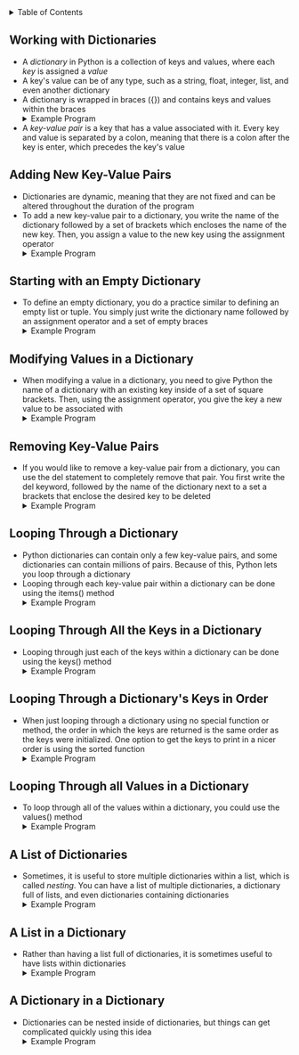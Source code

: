 <details>
<summary>Table of Contents</summary>
<ol>
  <li>
    <a href='#working-with-dictionaries'>Working with Dictionaries</a>
  </li>
  <li>
    <a href='#adding-new-key-value-pairs'>Adding New Key-Value Pairs</a>
  </li>
  <li>
    <a href='#starting-with-an-empty-dictionary'>Starting with an Empty Dictionary</a>
  </li>  
  <li>
    <a href='#modifying-values-in-a-dictionary'>Modifying Values in a Dictionary</a>
  </li> 
  <li>
    <a href='#removing-key-value-pairs'>Removing Key-Value Pairs</a>
  </li>
  <li>
    <a href='#looping-through-a-dictionary'>Looping Through a Dictionary</a>
  </li>
  <li>
    <a href='#looping-through-all-the-keys-in-a-dictionary'>Looping Through all the Keys in a Dictionary</a>
  </li> 
  <li>
    <a href='#looping-through-a-dictionarys-keys-in-order'>Looping Through a Dictionary's Keys in Order</a>
  </li>
  <li>
    <a href='#a-list-of-dictionaries'>A List of Dictionaries</a>
  </li>  
  <li>
    <a href='#a-list-in-a-dictionary'>A List in a Dictionary</a>
  </li>        
  <li>
    <a href='#a-dictionary-in-a-dictionary'>A Dictionary in a Dictionary</a>
  </li>             
</ol>
</details>

## Working with Dictionaries
<ul>
  <li>
    <a>A <em>dictionary</em> in Python is a collection of keys and values, where each <em>key</em> is assigned a <em>value</em></a>
  </li>
  <li>
    <a>A key's value can be of any type, such as a string, float, integer, list, and even another dictionary</a>
  </li>
  <li>
    <a>A dictionary is wrapped in braces ({}) and contains keys and values within the braces</a>
  </li>
  <details>
  <summary>Example Program</summary>
    <ul>
      <pre>
        <code>
          alien = {"color": "green"}<br />
          print("The alien's color is: " + alien["color"])<br />
        </code>
      </pre>  
      <details>
      <summary>Output</summary>
        <pre>
          <code>
            The alien's color is: green<br />
          </code>
        </pre>  
      </details>
    </ul>  
  </details> 
  <li>
    <a>A <em>key-value pair</em> is a key that has a value associated with it.  Every key and value is separated by a colon, meaning that there is a colon after the key is enter, which precedes the key's value</a>
  </li>  
</ul> 

## Adding New Key-Value Pairs
<ul>
  <li>
    <a>Dictionaries are dynamic, meaning that they are not fixed and can be altered throughout the duration of the program</a>
  </li>
  <li>
    <a>To add a new key-value pair to a dictionary, you write the name of the dictionary followed by a set of brackets which encloses the name of the new key.  Then, you assign a value to the new key using the assignment operator</a>
  </li>
  <details>
  <summary>Example Program</summary>
    <ul>
      <pre>
        <code>
          alien = {"color": "green"}<br />
          print(alien)<br />
          alien["name"] = "Garrett"<br />
          print(alien)<br />
        </code>
      </pre>  
      <details>
      <summary>Output</summary>
        <pre>
          <code>
            {'color': 'green'}<br />
            {'color': 'green', 'name': 'Garrett'}<br />
          </code>
        </pre>  
      </details>
    </ul>  
  </details>  
</ul>

## Starting with an Empty Dictionary
<ul>
  <li>
    <a>To define an empty dictionary, you do a practice similar to defining an empty list or tuple.  You simply just write the dictionary name followed by an assignment operator and a set of empty braces</a>
  </li>
  <details>
  <summary>Example Program</summary>
    <ul>
      <pre>
        <code>
          alien = {}<br />
          print(alien)<br />
          alien["color"] = "green"<br />
          print(alien)
        </code>
      </pre>  
      <details>
      <summary>Output</summary>
        <pre>
          <code>
            {}<br />
            {'color': 'green'}<br />
          </code>
        </pre>  
      </details>
    </ul>  
  </details>
</ul>  

## Modifying Values in a Dictionary
<ul>
  <li> 
    <a>When modifying a value in a dictionary, you need to give Python the name of a dictionary with an existing key inside of a set of square brackets.  Then, using the assignment operator, you give the key a new value to be associated with</a>
  </li>
  <details>
  <summary>Example Program</summary>
    <ul>
      <pre>
        <code>
          increment = 0<br />
          alien = {"positionX": 0, "positionY": 0, "speed": "medium"}<br />
          print("Original position in coordinate form: " + str(alien["positionX"]) + ", " + str(alien["positionY"]))<br />
          if alien["speed"] == "slow":<br />
              increment += 1<br />
          elif alien["speed"] == "medium":<br />
              increment += 2<br />
          else:<br />
              increment += 3<br />      
          alien["positionX"] += increment<br />
          print("New position in coordinate form: " + str(alien["positionX"]) + ", " + str(alien["positionY"]))<br />
        </code>
      </pre>  
      <details>
      <summary>Output</summary>
        <pre>
          <code>
            Original position in coordinate form: 0, 0<br />
            New position in coordinate form: 2, 0 <br />
          </code>
        </pre>  
      </details>
    </ul>  
  </details>
</ul>    

## Removing Key-Value Pairs
<ul>
  <li>
    <a>If you would like to remove a key-value pair from a dictionary, you can use the del statement to completely remove that pair.  You first write the del keyword, followed by the name of the dictionary next to a set a brackets that enclose the desired key to be deleted</a>
  </li>
  <details>
  <summary>Example Program</summary>
    <ul>
      <pre>
        <code>
          alien = {"color": "green", "points": 5}<br />
          print(alien)<br />
          del alien["color"]<br />
          print(alien)
        </code>
      </pre>  
      <details>
      <summary>Output</summary>
        <pre>
          <code>
            {'color': 'green', 'points': 5}<br />
            {'points': 5}<br />
          </code>
        </pre>  
      </details>
    </ul>  
  </details>
</ul>    

## Looping Through a Dictionary
<ul>
  <li>
    <a>Python dictionaries can contain only a few key-value pairs, and some dictionaries can contain millions of pairs.  Because of this, Python lets you loop through a dictionary</a>
  </li>
  <li>
    <a>Looping through each key-value pair within a dictionary can be done using the items() method</a>
  </li>
  <details>
  <summary>Example Program</summary>
    <ul>
      <pre>
        <code>
          alien = {"positionX": 0, "positionY": 0, "speed": "medium"}<br />
          for key, value in alien.items():<br />
              print(str(key) + ": " + str(value))<br />
        </code>
      </pre>  
      <details>
      <summary>Output</summary>
        <pre>
          <code>
            positionX: 0<br />
            positionY: 0<br />
            speed: medium<br />
          </code>
        </pre>  
      </details>
    </ul>  
  </details>
</ul>    

## Looping Through All the Keys in a Dictionary
<ul>
  <li>
    <a>Looping through just each of the keys within a dictionary can be done using the keys() method</a>
  </li>
  <details>
  <summary>Example Program</summary>
    <ul>
      <pre>
        <code>
          alien = {"positionX": 0, "positionY": 0, "speed": "medium"}<br />
          for key in alien.keys():<br />
              print(str(key))<br />
        </code>
      </pre>  
      <details>
      <summary>Output</summary>
        <pre>
          <code>
            positionX<br />
            positionY<br />
            speed<br />
          </code>
        </pre>  
      </details>
    </ul>  
  </details> 
</ul>

## Looping Through a Dictionary's Keys in Order
<ul>
  <li>
    <a>When just looping through a dictionary using no special function or method, the order in which the keys are returned is the same order as the keys were initialized.  One option to get the keys to print in a nicer order is using the sorted function</a>
  </li>
  <details>
  <summary>Example Program</summary>
    <ul>
      <pre>
        <code>
          alien = {"positionX": 0, "positionY": 0, "speed": "medium"}<br />
          for key in sorted(alien.keys()):<br />
              print(str(key))<br />
        </code>
      </pre>  
      <details>
      <summary>Output</summary>
        <pre>
          <code>
          positionX<br />
          positionY<br />
          speed<br />
          </code>
        </pre>  
      </details>
    </ul>  
  </details>
</ul>   

## Looping Through all Values in a Dictionary
<ul>
  <li>
    <a>To loop through all of the values within a dictionary, you could use the values() method</a>
  </li>
  <details>
  <summary>Example Program</summary>
    <ul>
      <pre>
        <code>
          alien = {"positionX": 0, "positionY": 0, "speed": "medium"}<br />
          for key in alien.values():<br />
              print(str(key))<br />
        </code>
      </pre>  
      <details>
      <summary>Output</summary>
        <pre>
          <code>
            0<br />
            0<br />
            medium<br />
          </code>
        </pre>  
      </details>
    </ul>  
  </details>
</ul>  

## A List of Dictionaries
<ul>
  <li>
    <a>Sometimes, it is useful to store multiple dictionaries within a list, which is called <em>nesting</em>.  You can have a list of multiple dictionaries, a dictionary full of lists, and even dictionaries containing dictionaries</a>
  </li>
  <details>
  <summary>Example Program</summary>
    <ul>
      <pre>
        <code>
          alien = {"positionX": 0, "positionY": 0, "speed": "medium"}<br />
          alien1 = {"positionX": 1, "positionY": 1, "speed": "medium"}<br />
          listAliens = [alien, alien1]<br />
          for martian in listAliens:<br />
              print(martian)<br />
        </code>
      </pre>  
      <details>
      <summary>Output</summary>
        <pre>
          <code>
            {'positionX': 0, 'positionY': 0, 'speed': 'medium'}<br />
            {'positionX': 1, 'positionY': 1, 'speed': 'medium'}<br />
          </code>
        </pre>  
      </details>
    </ul>  
  </details>
</ul>    

## A List in a Dictionary
<ul>
  <li>
    <a>Rather than having a list full of dictionaries, it is sometimes useful to have lists within dictionaries</a>
  </li>
  <details>
  <summary>Example Program</summary>
    <ul>
      <pre>
        <code>
          alien = {"list1": [0, 1, 2, 3], "list2": ['a', 'b', 'c']}<br />
          for key, value in alien.items():<br />
              print(key + str() + ': ' + str(value))<br />
        </code>
      </pre>  
      <details>
      <summary>Output</summary>
        <pre>
          <code>
            list1: [0, 1, 2, 3]<br />
            list2: ['a', 'b', 'c']<br /> 
          </code>
        </pre>  
      </details>
    </ul>  
  </details> 
</ul>

## A Dictionary in a Dictionary
<ul>
  <li>
    <a>Dictionaries can be nested inside of dictionaries, but things can get complicated quickly using this idea</a>
  </li>
  <details>
  <summary>Example Program</summary>
    <ul>
      <pre>
        <code>
          users = {"egarrett": {"first": "Garrett", "last": "Ellis"}, "dellis": {"first": "David", "last": "Ellis"}}<br />
          for key, value in users.items():<br />
	          print("User: " + key)<br />
          print("First Name: " + value["first"] + "\nLast Name: " + value["last"])<br />
        </code>
      </pre>  
      <details>
      <summary>Output</summary>
        <pre>
          <code>
          	User: egarrett<br />
		    First Name: Garrett<br />
		    Last Name: Ellis<br />
		    User: dellis<br />
		    First Name: David<br />
            Last Name: Ellis<br />
          </code>
        </pre>  
      </details>
    </ul>  
  </details>  
</ul>  
